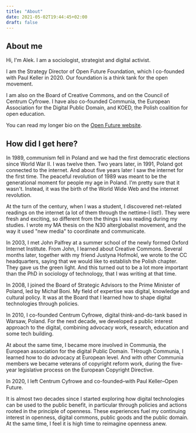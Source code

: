 ```yaml
---
title: "About"
date: 2021-05-02T19:44:45+02:00
draft: false
---
```



## About me

Hi, I'm Alek. I am a sociologist, strategist and digital activist.

I am the Strategy Director of Open Future Foundation, which I co-founded with Paul Keller in 2020. Our foundation is a think tank for the open movement.

I am also on the Board of Creative Commons, and on the Council of Centrum Cyfrowe. I have also co-founded Communia, the European Association for the Digital Public Domain, and KOED, the Polish coalition for open education. 

You can read my longer bio on the [Open Future website](https://openfuture.eu/author/alek/).

## How did I get here?

In 1989, communism fell in Poland and we had the first democratic elections since World War II. I was twelve then. Two years later, in 1991, Poland got connected to the internet. And about five years later I saw the internet for the first time. The peaceful revolution of 1989 was meant to be the generational moment for people my age in Poland. I'm pretty sure that it wasn't. Instead, it was the birth of the World Wide Web and the internet revolution.

At the turn of the century, when I was a student, I discovered net-related readings on the internet (a lot of them through the nettime-l list!). They were fresh and exciting, so different from the things I was reading during my studies. I wrote my MA thesis on the N30 alterglobalist movement, and the way it used "new media" to coordinate and communicate. 

In 2003, I met John Palfrey at a summer school of the newly formed Oxford Internet Institute. From John, I learned about Creative Commons. Several months later, together with my friend Justyna Hofmokl, we wrote to the CC headquarters, saying that we would like to establish the Polish chapter. They gave us the green light. And this turned out to be a lot more important than the PhD in sociology of technology, that I was writing at that time.

In 2008, I joined the Board of Strategic Advisors to the Prime Minister of Poland, led by Michał Boni. My field of expertise was digital, knowledge and cultural policy. It was at the Board that I learned how to shape digital technologies through policies.

In 2010, I co-founded Centrum Cyfrowe, digital think-and-do-tank based in Warsaw, Poland. For the next decade, we developed a public interest approach to the digital, combining advocacy work, research, education and some tech building. 

At about the same time, I became more involved in Communia, the European association for the digital Public Domain. THrough Communia, I learned how to do advocacy at European level. And with other Communia members we became veterans of copyright reform work, during the five-year legislative process on the European Copyright Directive. 

In 2020, I left Centrum Cyfrowe and co-founded–with Paul Keller–Open Future. 

It is almost two decades since I started exploring how digital technologies can be used to the public benefit, in particular through policies and actions rooted in the principle of openness. These experiences fuel my continuing interest in openness, digital commons, public goods and the public domain. At the same time, I feel it is high time to reimagine openness anew. 


